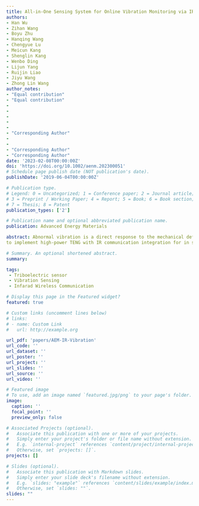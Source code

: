 ```yaml
---
title: All-in-One Sensing System for Online Vibration Monitoring via IR Wireless Communication as Driven by High-Power TENG
authors: 
- Han Wu
- Zihan Wang
- Boyu Zhu
- Hanqing Wang
- Chengyue Lu
- Meicun Kang
- Shenglin Kang
- Wenbo Ding
- Lijun Yang
- Ruijin Liao
- Jiyu Wang
- Zhong Lin Wang
author_notes:
- "Equal contribution"
- "Equal contribution"
- 
- 
-
-
-
- "Corresponding Author"
- 
- 
- "Corresponding Author"
- "Corresponding Author" 
date: '2023-02-08T00:00:00Z'
doi: 'https://doi.org/10.1002/aenm.202300051'
# Schedule page publish date (NOT publication's date).
publishDate: '2019-06-04T00:00:00Z'

# Publication type.
# Legend: 0 = Uncategorized; 1 = Conference paper; 2 = Journal article;
# 3 = Preprint / Working Paper; 4 = Report; 5 = Book; 6 = Book section;
# 7 = Thesis; 8 = Patent
publication_types: ['2']

# Publication name and optional abbreviated publication name.
publication: Advanced Energy Materials

abstract: Abnormal vibration is a direct response to the mechanical defects of electrical equipment, and requires reliable vibration sensing for health condition evaluation in the associated system. The triboelectric nanogen- erator (TENG) triggered by random vibration to generate electrical energy/ signal while giving feedback on the vibration state, paving a promising way towards self-powered sensors. Here, an all-in-one sensing system config- ured with a vibration sensor demonstrates instantaneous discharge boosted TENG and IR wireless communication for vibration state online monitoring. The sandwich-structured TENG combined with mechanical switches can release the co-accumulated charges from dual triboelectric layers to yield giant instantaneous output power of 616 W, which is 106 times higher than that of the continuous discharge. Moreover, an IR LED as a transmitter driven by the TENG can form an all-in-one vibration sensor enabling wireless communication, where the sensor can be further integrated with repeaters and phones to establish a wireless vibration online monitoring system for vibration state visualization. This work presents a novel idea
to implement high-power TENG with IR communication integration for in situ vibration online monitoring. Such a strategy is potentially available for distributed sensor construction towards abnormal signal monitoring that reflects the operating state of equipment.

# Summary. An optional shortened abstract.
summary: 

tags:
 - Triboelectric sensor
 - Vibration Sensing
 - Infarad Wireless Communication

# Display this page in the Featured widget?
featured: true

# Custom links (uncomment lines below)
# links:
# - name: Custom Link
#   url: http://example.org

url_pdf: 'papers/AEM-IR-Vibration'
url_code: ''
url_dataset: ''
url_poster: ''
url_project: ''
url_slides: ''
url_source: ''
url_video: ''

# Featured image
# To use, add an image named `featured.jpg/png` to your page's folder.
image:
  caption: ''
  focal_point: ''
  preview_only: false

# Associated Projects (optional).
#   Associate this publication with one or more of your projects.
#   Simply enter your project's folder or file name without extension.
#   E.g. `internal-project` references `content/project/internal-project/index.md`.
#   Otherwise, set `projects: []`.
projects: []

# Slides (optional).
#   Associate this publication with Markdown slides.
#   Simply enter your slide deck's filename without extension.
#   E.g. `slides: "example"` references `content/slides/example/index.md`.
#   Otherwise, set `slides: ""`.
slides: ""
---
```

